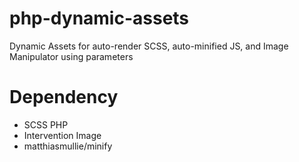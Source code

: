 # php-dynamic-assets
Dynamic Assets for auto-render SCSS, auto-minified JS, and Image Manipulator using parameters

# Dependency
- SCSS PHP
- Intervention Image
- matthiasmullie/minify
